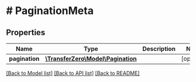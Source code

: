 # # PaginationMeta

## Properties

Name | Type | Description | Notes
------------ | ------------- | ------------- | -------------
**pagination** | [**\TransferZero\Model\Pagination**](Pagination.md) |  | [optional] 

[[Back to Model list]](../../README.md#documentation-for-models) [[Back to API list]](../../README.md#documentation-for-api-endpoints) [[Back to README]](../../README.md)


